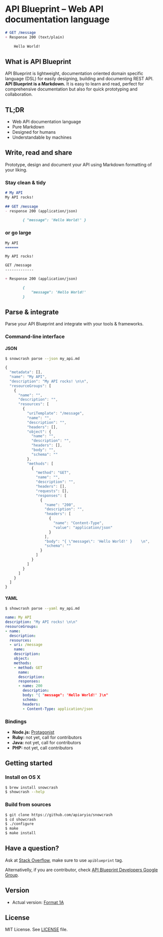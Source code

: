 # API Blueprint – Web API documentation language

```markdown
# GET /message
+ Response 200 (text/plain)
	
    Hello World!
```

## What is API Blueprint

API Blueprint is lightweight, documentation oriented domain specific language (DSL) for easily designing, building and documenting REST API. **API Blueprint is a Markdown.** It is easy to learn and read, perfect for comprehensive documentation but also for quick prototyping and collaboration.

## TL;DR
+ Web API documentation language
+ Pure Markdown
+ Designed for humans
+ Understandable by machines

## Write, read and share

Prototype, design and document your API using Markdown formatting of your liking.

### Stay clean & tidy

```markdown
# My API
My API rocks! 
 
## GET /message
- response 200 (application/json)
	
		{ "message": 'Hello World!' }
```

### or go large

```markdown
My API
======

My API rocks! 

GET /message
-------------

+ Response 200 (application/json)

		{ 
			"message": 'Hello World!' 
		}
```

## Parse & integrate
Parse your API Blueprint and integrate with your tools & frameworks.

### Command-line interface

#### JSON

```sh
$ snowcrash parse --json my_api.md
```

```js
{
  "metadata": [],
  "name": "My API",
  "description": "My API rocks! \n\n",
  "resourceGroups": [
    {
      "name": "",
      "description": "",
      "resources": [
        {
          "uriTemplate": "/message",
          "name": "",
          "description": "",
          "headers": [],
          "object": {
            "name": "",
            "description": "",
            "headers": [],
            "body": "",
            "schema": ""
          },
          "methods": [
            {
              "method": "GET",
              "name": "",
              "description": "",
              "headers": [],
              "requests": [],
              "responses": [
                {
                  "name": "200",
                  "description": "",
                  "headers": [
                    {
                      "name": "Content-Type",
                      "value": "application/json"
                    }
                  ],
                  "body": "{ \"message\": 'Hello World!' }    \n",
                  "schema": ""
                }
              ]
            }
          ]
        }
      ]
    }
  ]
}
```

#### YAML

```sh
$ showcrash parse --yaml my_api.md
```

```yaml
name: My API
description: "My API rocks! \n\n"
resourceGroups:
- name:
  description:
  resources:
  - uri: /message
    name:
    description:
    object:
    methods:
    - method: GET
      name:
      description:
      responses:
      - name: 200
        description:
        body: "{ "message": 'Hello World!' }\n"
        schema:
        headers:
        - Content-Type: application/json
```

### Bindings

- **Node.js:** [Protagonist](https://github.com/apiaryio/protagonist)
- **Ruby:** not yet, call for contributors
- **Java:** not yet, call for contributors
- **PHP:** not yet, call contributors

## Getting started

### Install on OS X

```sh
$ brew install snowcrash
$ showcrash --help
```

### Build from sources

```sh
$ git clone https://github.com/apiaryio/snowcrash
$ cd showcrash
$ ./configure
$ make
$ make install
```

## Have a question?
Ask at [Stack Overflow](http://stackoverflow.com/questions/ask), make sure to use `apiblueprint` tag.

Alternativelly, if you are contributor, check [API Blueprint Developers Google Group](https://groups.google.com/forum/?fromgroups#!forum/apiblueprint-dev). 

## Version
+ Actual version: [Format 1A](https://github.com/apiaryio/api-blueprint/blob/master/APIBlueprintSpecification.md)

## License
MIT License. See [LICENSE](https://github.com/apiaryio/api-blueprint/blob/master/LICENSE) file.
